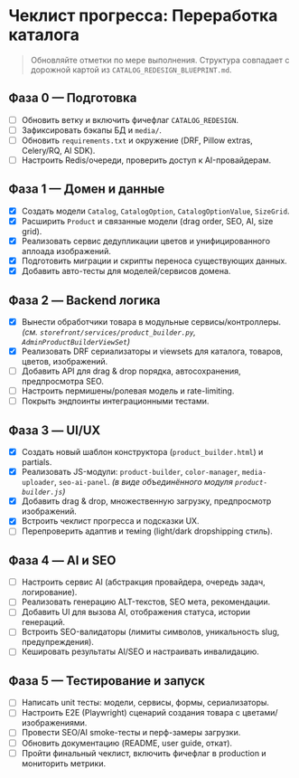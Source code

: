 # Чеклист прогресса: Переработка каталога

> Обновляйте отметки по мере выполнения. Структура совпадает с дорожной картой из `CATALOG_REDESIGN_BLUEPRINT.md`.

## Фаза 0 — Подготовка
- [ ] Обновить ветку и включить фичефлаг `CATALOG_REDESIGN`.
- [ ] Зафиксировать бэкапы БД и `media/`.
- [ ] Обновить `requirements.txt` и окружение (DRF, Pillow extras, Celery/RQ, AI SDK).
- [ ] Настроить Redis/очереди, проверить доступ к AI-провайдерам.

## Фаза 1 — Домен и данные
- [x] Создать модели `Catalog`, `CatalogOption`, `CatalogOptionValue`, `SizeGrid`.
- [x] Расширить `Product` и связанные модели (drag order, SEO, AI, size grid).
- [x] Реализовать сервис дедупликации цветов и унифицированного аплоада изображений.
- [x] Подготовить миграции и скрипты переноса существующих данных.
- [x] Добавить авто-тесты для моделей/сервисов домена.

## Фаза 2 — Backend логика
- [x] Вынести обработчики товара в модульные сервисы/контроллеры. _(см. `storefront/services/product_builder.py`, `AdminProductBuilderViewSet`)_
- [x] Реализовать DRF сериализаторы и viewsets для каталога, товаров, цветов, изображений.
- [ ] Добавить API для drag & drop порядка, автосохранения, предпросмотра SEO.
- [ ] Настроить пермишены/ролевая модель и rate-limiting.
- [ ] Покрыть эндпоинты интеграционными тестами.

## Фаза 3 — UI/UX
- [x] Создать новый шаблон конструктора (`product_builder.html`) и partials.
- [x] Реализовать JS-модули: `product-builder`, `color-manager`, `media-uploader`, `seo-ai-panel`. _(в виде объединённого модуля `product-builder.js`)_
- [x] Добавить drag & drop, множественную загрузку, предпросмотр изображений.
- [x] Встроить чеклист прогресса и подсказки UX.
- [ ] Перепроверить адаптив и темing (light/dark dropshipping стиль).

## Фаза 4 — AI и SEO
- [ ] Настроить сервис AI (абстракция провайдера, очередь задач, логирование).
- [ ] Реализовать генерацию ALT-текстов, SEO мета, рекомендации.
- [ ] Добавить UI для вызова AI, отображения статуса, истории генераций.
- [ ] Встроить SEO-валидаторы (лимиты символов, уникальность slug, предупреждения).
- [ ] Кешировать результаты AI/SEO и настраивать инвалидацию.

## Фаза 5 — Тестирование и запуск
- [ ] Написать unit тесты: модели, сервисы, формы, сериализаторы.
- [ ] Настроить E2E (Playwright) сценарий создания товара с цветами/изображениями.
- [ ] Провести SEO/AI smoke-тесты и перф-замеры загрузки.
- [ ] Обновить документацию (README, user guide, откат).
- [ ] Пройти финальный чеклист, включить фичефлаг в production и мониторить метрики.
